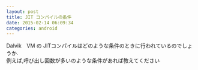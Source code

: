 ```yaml
---
layout: post
title: JIT コンパイルの条件
date: 2015-02-14 06:09:34
categories: android
---
```

<!-- {% raw %} -->
<p>Dalvik　VM の JITコンパイルはどのような条件のときに行われているのでしょうか.<br>
例えば,呼び出し回数が多いのような条件があれば教えてください</p>
<!-- {% endraw %} -->
